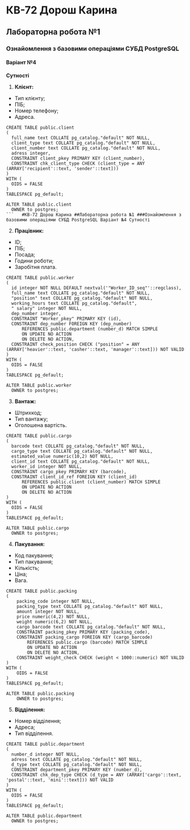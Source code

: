#  КВ-72 Дорош Карина
##  Лабораторна робота №1
###  Ознайомлення з базовими операціями СУБД PostgreSQL
#### Варіант №4
   **Сутності**
1) **Клієнт:**
  - Тип клієнту;
  - ПІБ;
  - Номер телефону;
  - Адреса.
  ```
  CREATE TABLE public.client
(
    full_name text COLLATE pg_catalog."default" NOT NULL,
    client_type text COLLATE pg_catalog."default" NOT NULL,
    client_number text COLLATE pg_catalog."default" NOT NULL,
    adress integer,
    CONSTRAINT client_pkey PRIMARY KEY (client_number),
    CONSTRAINT chk_client_type CHECK (client_type = ANY (ARRAY['recipient'::text, 'sender'::text]))
)
WITH (
    OIDS = FALSE
)
TABLESPACE pg_default;

ALTER TABLE public.client
    OWNER to postgres;
 ```   #КВ-72 Дорош Карина ##Лабораторна робота №1 ###Ознайомлення з базовими операціями СУБД PostgreSQL Варіант №4 Сутності
```


2) **Працівник:**
  - ID;
  - ПІБ;
  - Посада;
  - Години роботи;
  - Заробітня плата.
  ```
  CREATE TABLE public.worker
(
    id integer NOT NULL DEFAULT nextval('"Worker_ID_seq"'::regclass),
    full_name text COLLATE pg_catalog."default" NOT NULL,
    "position" text COLLATE pg_catalog."default" NOT NULL,
    working_hours text COLLATE pg_catalog."default",
    " salary" integer NOT NULL,
    dep_number integer,
    CONSTRAINT "Worker_pkey" PRIMARY KEY (id),
    CONSTRAINT dep_number FOREIGN KEY (dep_number)
        REFERENCES public.department (number_d) MATCH SIMPLE
        ON UPDATE NO ACTION
        ON DELETE NO ACTION,
    CONSTRAINT check_position CHECK ("position" = ANY (ARRAY['heavier'::text, 'casher'::text, 'manager'::text])) NOT VALID
)
WITH (
    OIDS = FALSE
)
TABLESPACE pg_default;

ALTER TABLE public.worker
    OWNER to postgres;
  ```
3) **Вантаж:**
  - Штрихкод;
  - Тип вантажу;
  - Оголошена вартість.
  ``` 
  CREATE TABLE public.cargo
(
    barcode text COLLATE pg_catalog."default" NOT NULL,
    cargo_type text COLLATE pg_catalog."default" NOT NULL,
    estimated_value numeric(10,2) NOT NULL,
    client_id text COLLATE pg_catalog."default" NOT NULL,
    worker_id integer NOT NULL,
    CONSTRAINT cargo_pkey PRIMARY KEY (barcode),
    CONSTRAINT client_id_ref FOREIGN KEY (client_id)
        REFERENCES public.client (client_number) MATCH SIMPLE
        ON UPDATE NO ACTION
        ON DELETE NO ACTION
)
WITH (
    OIDS = FALSE
)
TABLESPACE pg_default;

ALTER TABLE public.cargo
    OWNER to postgres;
 ```
4) **Пакування:**
  - Код пакування;
  - Тип пакування;
  - Кількість;
  - Ціна;
  - Вага.
```
CREATE TABLE public.packing
(
    packing_code integer NOT NULL,
    packing_type text COLLATE pg_catalog."default" NOT NULL,
    amount integer NOT NULL,
    price numeric(4,2) NOT NULL,
    weight numeric(6,2) NOT NULL,
    cargo_barcode text COLLATE pg_catalog."default" NOT NULL,
    CONSTRAINT packing_pkey PRIMARY KEY (packing_code),
    CONSTRAINT packing_cargo FOREIGN KEY (cargo_barcode)
        REFERENCES public.cargo (barcode) MATCH SIMPLE
        ON UPDATE NO ACTION
        ON DELETE NO ACTION,
    CONSTRAINT weight_check CHECK (weight < 1000::numeric) NOT VALID
)
WITH (
    OIDS = FALSE
)
TABLESPACE pg_default;

ALTER TABLE public.packing
    OWNER to postgres;
  ```
  
5) **Відділення:**
  - Номер відділення;
  - Адреса;
  - Тип відділення.
  ```
  CREATE TABLE public.department
(
    number_d integer NOT NULL,
    adress text COLLATE pg_catalog."default" NOT NULL,
    d_type text COLLATE pg_catalog."default" NOT NULL,
    CONSTRAINT department_pkey PRIMARY KEY (number_d),
    CONSTRAINT chk_dep_type CHECK (d_type = ANY (ARRAY['cargo'::text, 'postal'::text, 'mini'::text])) NOT VALID
)
WITH (
    OIDS = FALSE
)
TABLESPACE pg_default;

ALTER TABLE public.department
    OWNER to postgres;
  ```


